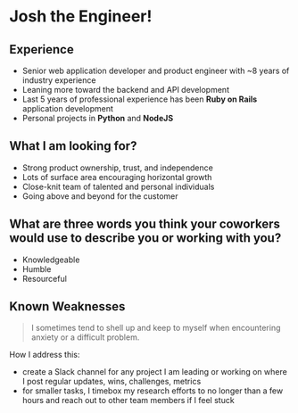 Josh the Engineer!
===

Experience
---

- Senior web application developer and product engineer with ~8 years of industry experience
- Leaning more toward the backend and API development
- Last 5 years of professional experience has been **Ruby on Rails** application development
- Personal projects in **Python** and **NodeJS**

What I am looking for?
---

- Strong product ownership, trust, and independence
- Lots of surface area encouraging horizontal growth
- Close-knit team of talented and personal individuals
- Going above and beyond for the customer


What are three words you think your coworkers would use to describe you or working with you?
---

- Knowledgeable
- Humble
- Resourceful


Known Weaknesses
---

> I sometimes tend to shell up and keep to myself when encountering anxiety or a difficult problem.

How I address this:
- create a Slack channel for any project I am leading or working on where I post regular updates, wins, challenges, metrics
- for smaller tasks, I timebox my research efforts to no longer than a few hours and reach out to other team members if I feel stuck
